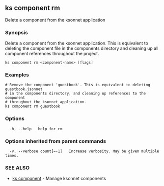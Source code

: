 ## ks component rm

Delete a component from the ksonnet application

### Synopsis

Delete a component from the ksonnet application. This is equivalent to deleting the
component file in the components directory and cleaning up all component
references throughout the project.

```
ks component rm <component-name> [flags]
```

### Examples

```
# Remove the component 'guestbook'. This is equivalent to deleting guestbook.jsonnet
# in the components directory, and cleaning up references to the component
# throughout the ksonnet application.
ks component rm guestbook
```

### Options

```
  -h, --help   help for rm
```

### Options inherited from parent commands

```
  -v, --verbose count[=-1]   Increase verbosity. May be given multiple times.
```

### SEE ALSO

* [ks component](ks_component.md)	 - Manage ksonnet components

